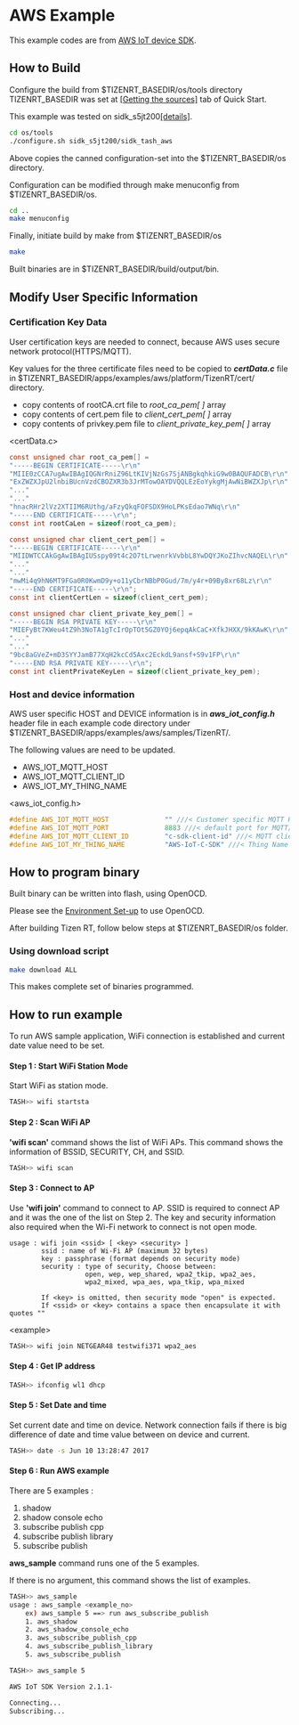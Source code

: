 # AWS Example
This example codes are from [AWS IoT device SDK](https://github.com/aws/aws-iot-device-sdk-embedded-C).

## How to Build
Configure the build from $TIZENRT_BASEDIR/os/tools directory
TIZENRT_BASEDIR was set at [[Getting the sources]](../../../README.md#getting-the-sources) tab of Quick Start.

This example was tested on sidk_s5jt200[[details]](../../../build/configs/sidk_s5jt200/README.md).

```bash
cd os/tools
./configure.sh sidk_s5jt200/sidk_tash_aws
```

Above copies the canned configuration-set into the $TIZENRT_BASEDIR/os directory.

Configuration can be modified through make menuconfig from $TIZENRT_BASEDIR/os.
```bash
cd ..
make menuconfig
```

Finally, initiate build by make from $TIZENRT_BASEDIR/os
```bash
make
```

Built binaries are in $TIZENRT_BASEDIR/build/output/bin.


## Modify User Specific Information
### Certification Key Data
User certification keys are needed to connect, because AWS uses secure network protocol(HTTPS/MQTT).

Key values for the three certificate files need to be copied to ***certData.c*** file in $TIZENRT_BASEDIR/apps/examples/aws/platform/TizenRT/cert/ directory.
- copy contents of rootCA.crt file to *root_ca_pem[ ]* array
- copy contents of cert.pem file to *client_cert_pem[ ]* array
- copy contents of privkey.pem file to *client_private_key_pem[ ]* array

<certData.c>
```c
const unsigned char root_ca_pem[] =
"-----BEGIN CERTIFICATE-----\r\n"
"MIIE0zCCA7ugAwIBAgIQGNrRniZ96LtKIVjNzGs7SjANBgkqhkiG9w0BAQUFADCB\r\n"
"ExZWZXJpU2lnbiBUcnVzdCBOZXR3b3JrMTowOAYDVQQLEzEoYykgMjAwNiBWZXJp\r\n"
"..."
"..."
"hnacRHr2lVz2XTIIM6RUthg/aFzyQkqFOFSDX9HoLPKsEdao7WNq\r\n"
"-----END CERTIFICATE-----\r\n";
const int rootCaLen = sizeof(root_ca_pem);

const unsigned char client_cert_pem[] =
"-----BEGIN CERTIFICATE-----\r\n"
"MIIDWTCCAkGgAwIBAgIUSspy09t4c2O7tLrwenrkVvbbL8YwDQYJKoZIhvcNAQEL\r\n"
"..."
"..."
"mwMi4q9hN6MT9FGa0R0KwmD9y+o11yCbrNBbP0Gud/7m/y4r+09By8xr68Lz\r\n"
"-----END CERTIFICATE-----\r\n";
const int clientCertLen = sizeof(client_cert_pem);

const unsigned char client_private_key_pem[] =
"-----BEGIN RSA PRIVATE KEY-----\r\n"
"MIEFyBt7KWeu4tZ9h3NoTA1gTcIrOpTOt5GZ0YOj6epqAkCaC+XfkJHXX/9kKAwK\r\n"
"..."
"..."
"9bc8aGVeZ+mD3SYYJamB77XqH2kcCd5Axc2EckdL9ansf+S9v1FP\r\n"
"-----END RSA PRIVATE KEY-----\r\n";
const int clientPrivateKeyLen = sizeof(client_private_key_pem);
```

### Host and device information
AWS user specific HOST and DEVICE information is in ***aws_iot_config.h*** header file in each example code directory under $TIZENRT_BASEDIR/apps/examples/aws/samples/TizenRT/.

The following values are need to be updated.
- AWS_IOT_MQTT_HOST
- AWS_IOT_MQTT_CLIENT_ID
- AWS_IOT_MY_THING_NAME

<aws_iot_config.h>
```c
#define AWS_IOT_MQTT_HOST              "" ///< Customer specific MQTT HOST. The same will be used for Thing Shadow
#define AWS_IOT_MQTT_PORT              8883 ///< default port for MQTT/S
#define AWS_IOT_MQTT_CLIENT_ID         "c-sdk-client-id" ///< MQTT client ID should be unique for every device
#define AWS_IOT_MY_THING_NAME          "AWS-IoT-C-SDK" ///< Thing Name of the Shadow this device is associated with
```

## How to program binary
Built binary can be written into flash, using OpenOCD.

Please see the [Environment Set-up](../../../build/configs/sidk_s5jt200/README.md#environment-set-up) to use OpenOCD.

After building Tizen RT, follow below steps at $TIZENRT_BASEDIR/os folder.

### Using download script

```bash
make download ALL
```
This makes complete set of binaries programmed.


## How to run example
To run AWS sample application, WiFi connection is established and current date value need to be set.

#### Step 1 : Start WiFi Station Mode
Start WiFi as station mode.
```bash
TASH>> wifi startsta
```
#### Step 2 : Scan WiFi AP
**'wifi scan'** command shows the list of WiFi APs.
This command shows the information of BSSID, SECURITY, CH, and SSID.

```bash
TASH>> wifi scan
```
#### Step 3 : Connect to AP
Use **'wifi join'** command to connect to AP.
SSID is required to connect AP and it was the one of the list on Step 2.
The key and security information also required when the Wi-Fi network to connect is not open mode.

```
usage : wifi join <ssid> [ <key> <security> ] 
        ssid : name of Wi-Fi AP (maximum 32 bytes) 
        key : passphrase (format depends on security mode)
        security : type of security, Choose between:
                   open, wep, wep_shared, wpa2_tkip, wpa2_aes,
                   wpa2_mixed, wpa_aes, wpa_tkip, wpa_mixed

        If <key> is omitted, then security mode "open" is expected.
        If <ssid> or <key> contains a space then encapsulate it with quotes ""
```

\<example\>
```bash
TASH>> wifi join NETGEAR48 testwifi371 wpa2_aes
```
#### Step 4 : Get IP address
```bash
TASH>> ifconfig wl1 dhcp
```
#### Step 5 : Set Date and time
Set current date and time on device. Network connection fails if there is big difference of date and time value between on device and current.
```bash
TASH>> date -s Jun 10 13:28:47 2017
```
#### Step 6 : Run AWS example
There are 5 examples :
1. shadow
2. shadow console echo
3. subscribe publish cpp
4. subscribe publish library
5. subscribe publish

**aws_sample** command runs one of the 5 examples.

If there is no argument, this command shows the list of examples.

```bash
TASH>> aws_sample
usage : aws_sample <example_no>
    ex) aws_sample 5 ==> run aws_subscribe_publish
    1. aws_shadow
    2. aws_shadow_console_echo
    3. aws_subscribe_publish_cpp
    4. aws_subscribe_publish_library
    5. aws_subscribe_publish

TASH>> aws_sample 5

AWS IoT SDK Version 2.1.1-

Connecting...
Subscribing...
```

